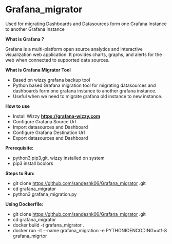 # Grafana_migrator
Used for migrating Dashboards and  Datasources form one Grafana Instance to another Grafana Instance

**What is Grafana ?**

Grafana is a multi-platform open source analytics and interactive visualization web application. It provides charts, graphs, and alerts for the web when connected to supported data sources.

**What is Grafana Migrator Tool**

- Based on wizzy grafana backup tool
- Python based Grafana migration tool for migrating datasources and  dashboards form one grafana instance to  another grafana instance.
- Useful when we need to migrate grafana old instance to new instance.

**How to use**
- Install Wizzy **https://grafana-wizzy.com**
- Configure Grafana Source Url
- Import datasources and  Dashboard
- Configure Grafana Destination Url
- Export datasources and  Dashboard

**Prerequisite:**
- python3,pip3,git, wizzy installed on system
- pip3 install bcolors

**Steps to Run:**
- git clone https://github.com/sandeshk06/Grafana_migrator .git
- cd grafana_migrator
- python3 grafana_migration.py

**Using Dockerfile:**
- git clone https://github.com/sandeshk06/Grafana_migrator .git
- cd grafana_migrator
- docker build -t grafana_migrator .
- docker run -it --name grafana_migration -e PYTHONIOENCODING=utf-8 grafana_migrtor

